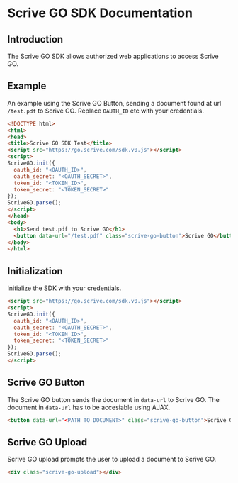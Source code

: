 # Scrive GO SDK Documentation

## Introduction

The Scrive GO SDK allows authorized web applications to access Scrive
GO.

## Example

An example using the Scrive GO Button, sending a document found at url
`/test.pdf` to Scrive GO. Replace `OAUTH_ID` etc with your credentials.

```html
<!DOCTYPE html>
<html>
<head>
<title>Scrive GO SDK Test</title>
<script src="https://go.scrive.com/sdk.v0.js"></script>
<script>
ScriveGO.init({
  oauth_id: "<OAUTH_ID>",
  oauth_secret: "<OAUTH_SECRET>",
  token_id: "<TOKEN_ID>",
  token_secret: "<TOKEN_SECRET>"
});
ScriveGO.parse();
</script>
</head>
<body>
  <h1>Send test.pdf to Scrive GO</h1>
  <button data-url="/test.pdf" class="scrive-go-button">Scrive GO</button>
</body>
</html>
```

## Initialization

Initialize the SDK with your credentials.

```html
<script src="https://go.scrive.com/sdk.v0.js"></script>
<script>
ScriveGO.init({
  oauth_id: "<OAUTH_ID>",
  oauth_secret: "<OAUTH_SECRET>",
  token_id: "<TOKEN_ID>",
  token_secret: "<TOKEN_SECRET>"
});
ScriveGO.parse();
</script>
```

## Scrive GO Button

The Scrive GO button sends the document in `data-url` to Scrive GO. The
document in `data-url` has to be accesiable using AJAX.

```html
<button data-url="<PATH TO DOCUMENT>" class="scrive-go-button">Scrive GO</button>
```

## Scrive GO Upload

Scrive GO upload prompts the user to upload a document to Scrive GO.

```html
<div class="scrive-go-upload"></div>
```
